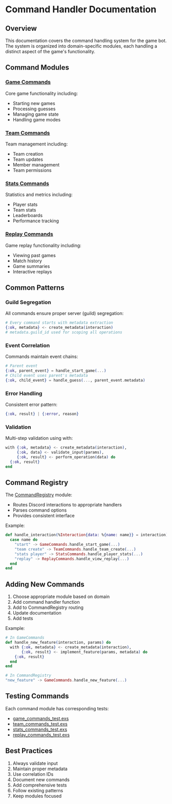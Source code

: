 # Command Handler Documentation

## Overview
This documentation covers the command handling system for the game bot. The system is organized into domain-specific modules, each handling a distinct aspect of the game's functionality.

## Command Modules

### [Game Commands](game_commands.md)
Core game functionality including:
- Starting new games
- Processing guesses
- Managing game state
- Handling game modes

### [Team Commands](team_commands.md)
Team management including:
- Team creation
- Team updates
- Member management
- Team permissions

### [Stats Commands](stats_commands.md)
Statistics and metrics including:
- Player stats
- Team stats
- Leaderboards
- Performance tracking

### [Replay Commands](replay_commands.md)
Game replay functionality including:
- Viewing past games
- Match history
- Game summaries
- Interactive replays

## Common Patterns

### Guild Segregation
All commands ensure proper server (guild) segregation:
```elixir
# Every command starts with metadata extraction
{:ok, metadata} <- create_metadata(interaction)
# metadata.guild_id used for scoping all operations
```

### Event Correlation
Commands maintain event chains:
```elixir
# Parent event
{:ok, parent_event} = handle_start_game(...)
# Child event uses parent's metadata
{:ok, child_event} = handle_guess(..., parent_event.metadata)
```

### Error Handling
Consistent error pattern:
```elixir
{:ok, result} | {:error, reason}
```

### Validation
Multi-step validation using with:
```elixir
with {:ok, metadata} <- create_metadata(interaction),
     {:ok, data} <- validate_input(params),
     {:ok, result} <- perform_operation(data) do
  {:ok, result}
end
```

## Command Registry

The [CommandRegistry](../lib/game_bot/bot/command_registry.ex) module:
- Routes Discord interactions to appropriate handlers
- Parses command options
- Provides consistent interface

Example:
```elixir
def handle_interaction(%Interaction{data: %{name: name}} = interaction) do
  case name do
    "start" -> GameCommands.handle_start_game(...)
    "team create" -> TeamCommands.handle_team_create(...)
    "stats player" -> StatsCommands.handle_player_stats(...)
    "replay" -> ReplayCommands.handle_view_replay(...)
  end
end
```

## Adding New Commands

1. Choose appropriate module based on domain
2. Add command handler function
3. Add to CommandRegistry routing
4. Update documentation
5. Add tests

Example:
```elixir
# In GameCommands
def handle_new_feature(interaction, params) do
  with {:ok, metadata} <- create_metadata(interaction),
       {:ok, result} <- implement_feature(params, metadata) do
    {:ok, result}
  end
end

# In CommandRegistry
"new_feature" -> GameCommands.handle_new_feature(...)
```

## Testing Commands

Each command module has corresponding tests:
- [game_commands_test.exs](../test/game_bot/bot/commands/game_commands_test.exs)
- [team_commands_test.exs](../test/game_bot/bot/commands/team_commands_test.exs)
- [stats_commands_test.exs](../test/game_bot/bot/commands/stats_commands_test.exs)
- [replay_commands_test.exs](../test/game_bot/bot/commands/replay_commands_test.exs)

## Best Practices

1. Always validate input
2. Maintain proper metadata
3. Use correlation IDs
4. Document new commands
5. Add comprehensive tests
6. Follow existing patterns
7. Keep modules focused 